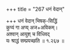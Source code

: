 +++
title = "267 धनं वेदान्"

+++
धनं वेदान् भिषक्-सिद्धिं  
कुप्यं गा अप्य् अज+अविकम्।  
अश्वान् आयुश् च विधिवद्  
यः श्राद्धं सम्प्रयच्छति  ॥ १.२६७ ॥